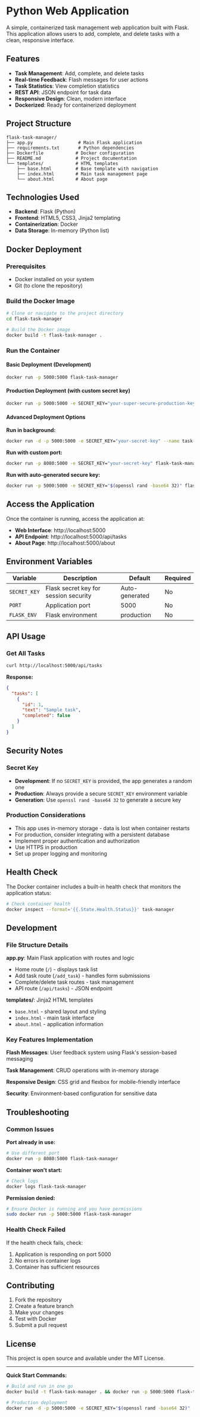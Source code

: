# Python Web Application

A simple, containerized task management web application built with Flask. This application allows users to add, complete, and delete tasks with a clean, responsive interface.

## Features

- **Task Management**: Add, complete, and delete tasks
- **Real-time Feedback**: Flash messages for user actions
- **Task Statistics**: View completion statistics
- **REST API**: JSON endpoint for task data
- **Responsive Design**: Clean, modern interface
- **Dockerized**: Ready for containerized deployment

## Project Structure

```
flask-task-manager/
├── app.py                 # Main Flask application
├── requirements.txt       # Python dependencies
├── Dockerfile            # Docker configuration
├── README.md             # Project documentation
└── templates/            # HTML templates
    ├── base.html         # Base template with navigation
    ├── index.html        # Main task management page
    └── about.html        # About page
```

## Technologies Used

- **Backend**: Flask (Python)
- **Frontend**: HTML5, CSS3, Jinja2 templating
- **Containerization**: Docker
- **Data Storage**: In-memory (Python list)

## Docker Deployment

### Prerequisites

- Docker installed on your system
- Git (to clone the repository)

### Build the Docker Image

```bash
# Clone or navigate to the project directory
cd flask-task-manager

# Build the Docker image
docker build -t flask-task-manager .
```

### Run the Container

#### Basic Deployment (Development)
```bash
docker run -p 5000:5000 flask-task-manager
```

#### Production Deployment (with custom secret key)
```bash
docker run -p 5000:5000 -e SECRET_KEY="your-super-secure-production-key" flask-task-manager
```

#### Advanced Deployment Options

**Run in background:**
```bash
docker run -d -p 5000:5000 -e SECRET_KEY="your-secret-key" --name task-manager flask-task-manager
```

**Run with custom port:**
```bash
docker run -p 8080:5000 -e SECRET_KEY="your-secret-key" flask-task-manager
```

**Run with auto-generated secure key:**
```bash
docker run -p 5000:5000 -e SECRET_KEY="$(openssl rand -base64 32)" flask-task-manager
```

## Access the Application

Once the container is running, access the application at:

- **Web Interface**: http://localhost:5000
- **API Endpoint**: http://localhost:5000/api/tasks
- **About Page**: http://localhost:5000/about

## Environment Variables

| Variable | Description | Default | Required |
|----------|-------------|---------|----------|
| `SECRET_KEY` | Flask secret key for session security | Auto-generated | No |
| `PORT` | Application port | 5000 | No |
| `FLASK_ENV` | Flask environment | production | No |

## API Usage

### Get All Tasks
```bash
curl http://localhost:5000/api/tasks
```

**Response:**
```json
{
  "tasks": [
    {
      "id": 1,
      "text": "Sample task",
      "completed": false
    }
  ]
}
```

## Security Notes

### Secret Key
- **Development**: If no `SECRET_KEY` is provided, the app generates a random one
- **Production**: Always provide a secure `SECRET_KEY` environment variable
- **Generation**: Use `openssl rand -base64 32` to generate a secure key

### Production Considerations
- This app uses in-memory storage - data is lost when container restarts
- For production, consider integrating with a persistent database
- Implement proper authentication and authorization
- Use HTTPS in production
- Set up proper logging and monitoring

## Health Check

The Docker container includes a built-in health check that monitors the application status:

```bash
# Check container health
docker inspect --format='{{.State.Health.Status}}' task-manager
```

## Development

### File Structure Details

**app.py**: Main Flask application with routes and logic
- Home route (`/`) - displays task list
- Add task route (`/add_task`) - handles form submissions
- Complete/delete task routes - task management
- API route (`/api/tasks`) - JSON endpoint

**templates/**: Jinja2 HTML templates
- `base.html` - shared layout and styling
- `index.html` - main task interface
- `about.html` - application information

### Key Features Implementation

**Flash Messages**: User feedback system using Flask's session-based messaging

**Task Management**: CRUD operations with in-memory storage

**Responsive Design**: CSS grid and flexbox for mobile-friendly interface

**Security**: Environment-based configuration for sensitive data

## Troubleshooting

### Common Issues

**Port already in use:**
```bash
# Use different port
docker run -p 8080:5000 flask-task-manager
```

**Container won't start:**
```bash
# Check logs
docker logs flask-task-manager
```

**Permission denied:**
```bash
# Ensure Docker is running and you have permissions
sudo docker run -p 5000:5000 flask-task-manager
```

### Health Check Failed
If the health check fails, check:
1. Application is responding on port 5000
2. No errors in container logs
3. Container has sufficient resources

## Contributing

1. Fork the repository
2. Create a feature branch
3. Make your changes
4. Test with Docker
5. Submit a pull request

## License

This project is open source and available under the MIT License.

---

**Quick Start Commands:**
```bash
# Build and run in one go
docker build -t flask-task-manager . && docker run -p 5000:5000 flask-task-manager

# Production deployment
docker run -d -p 5000:5000 -e SECRET_KEY="$(openssl rand -base64 32)" --name task-manager flask-task-manager
```
